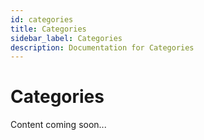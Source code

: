 ```yaml
---
id: categories
title: Categories
sidebar_label: Categories
description: Documentation for Categories
---
```


# Categories

Content coming soon...
